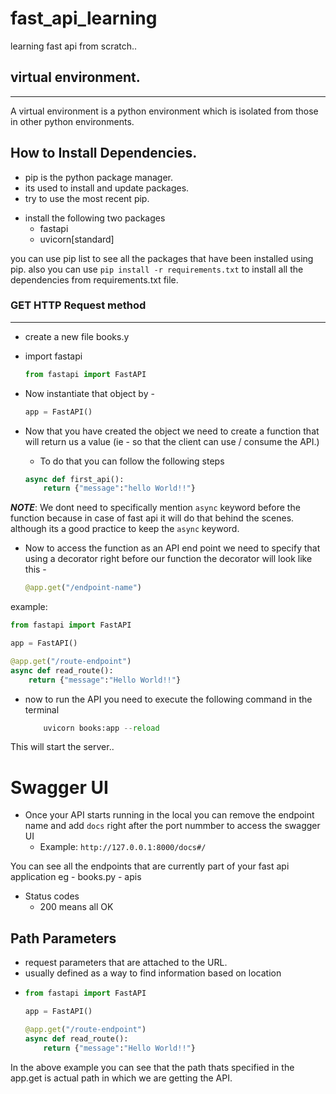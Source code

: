 # fast_api_learning
learning fast api from scratch..


## virtual environment.

___

A virtual environment is a python environment which is isolated from those in other python environments.

## How to Install Dependencies.

* pip is the python package manager.
* its used to install and update packages.
* try to use the most recent pip.

- install the following two packages 
    - fastapi 
    - uvicorn[standard]
  
you can use pip list to see all the packages that have been installed using pip.
also you can use ```pip install -r requirements.txt``` to install all the dependencies from requirements.txt file.

### GET HTTP Request method
___ 

- create a new file books.y
- import fastapi 
    ```Python
    from fastapi import FastAPI
    ```

- Now instantiate that object by - 
    ```Python
    app = FastAPI()
    ```

- Now that you have created the object we need to create a function that will return us a value (ie - so that the client can use / consume the API.)

    - To do that you can follow the following steps
    ```Python
    async def first_api():
        return {"message":"hello World!!"}
    ```

***NOTE***: We dont need to specifically mention `async` keyword before the function because in case of fast api it will do that behind the scenes. although its a good practice to keep the `async` keyword.

- Now to access the function as an API end point we need to specify that using a decorator right before our function
the decorator will look like this -
    ```Python
    @app.get("/endpoint-name")
    ```

example: 

```Python   
from fastapi import FastAPI

app = FastAPI()

@app.get("/route-endpoint")
async def read_route():
    return {"message":"Hello World!!"}
 ```

 - now to run the API you need to execute the following command in the terminal

    ```python
        uvicorn books:app --reload
    ```

This will start the server..


# Swagger UI

- Once your API starts running in the local you can remove the endpoint name and add `docs` right after the port nummber to access the swagger UI
    - Example: `http://127.0.0.1:8000/docs#/`

You can see all the endpoints that are currently part of your fast api application eg -  books.py - apis

- Status codes
    - 200 means all OK


## Path Parameters

- request parameters that are attached to the URL.
- usually defined as a way to find information based on location
- 
    ```Python   
    from fastapi import FastAPI

    app = FastAPI()

    @app.get("/route-endpoint")
    async def read_route():
        return {"message":"Hello World!!"}
    ```
In the above example you can see that the path thats specified in the app.get is actual path in which we are getting the API.

